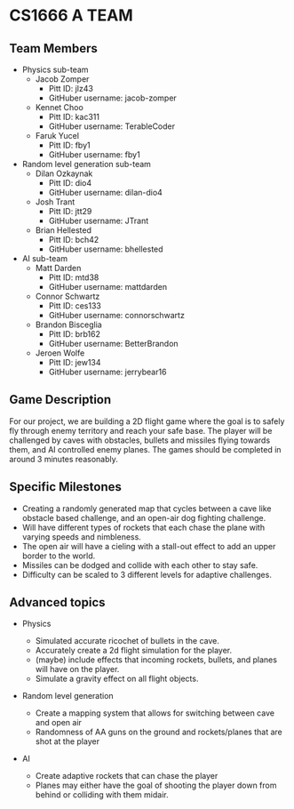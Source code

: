 # CS1666 A TEAM

## Team Members
* Physics sub-team
	* Jacob Zomper
		* Pitt ID: jlz43
		* GitHuber username: jacob-zomper
	* Kennet Choo
		* Pitt ID: kac311
		* GitHuber username: TerableCoder
	* Faruk Yucel
		* Pitt ID: fby1
		* GitHuber username: fby1
* Random level generation sub-team
	* Dilan Ozkaynak
		* Pitt ID: dio4
		* GitHuber username: dilan-dio4
	* Josh Trant
		* Pitt ID: jtt29
		* GitHuber username: JTrant
	* Brian Hellested
		* Pitt ID: bch42
		* GitHuber username: bhellested
* AI sub-team
	* Matt Darden
		* Pitt ID: mtd38
		* GitHuber username: mattdarden
	* Connor Schwartz
		* Pitt ID: ces133
		* GitHuber username: connorschwartz
	* Brandon Bisceglia
		* Pitt ID: brb162
		* GitHuber username: BetterBrandon
	* Jeroen Wolfe
		* Pitt ID: jew134
		* GitHuber username: jerrybear16

## Game Description

For our project, we are building a 2D flight game where the goal is
 to safely fly through enemy territory and reach your safe base. 
 The player will be challenged by caves with obstacles, bullets 
 and missiles flying towards them, and AI controlled enemy planes.
 The games should be completed in around 3 minutes reasonably.


## Specific Milestones

* Creating a randomly generated map that cycles between a cave 
	like obstacle based challenge, and an open-air dog fighting challenge.
* Will have different types of rockets that each chase the plane with varying speeds and nimbleness. 
* The open air will have a cieling with a stall-out effect to add an upper border to the world.
* Missiles can be dodged and collide with each other to stay safe.
* Difficulty can be scaled to 3 different levels for adaptive challenges. 


## Advanced topics

* Physics
	* Simulated accurate ricochet of bullets in the cave.
	* Accurately create a 2d flight simulation for the player.
	* (maybe) include effects that incoming rockets, bullets, and planes will have on the player.
	* Simulate a gravity effect on all flight objects.
	
* Random level generation
	* Create a mapping system that allows for switching between cave and open air
	* Randomness of AA guns on the ground and rockets/planes that are shot at the player

* AI
	* Create adaptive rockets that can chase the player
	* Planes may either have the goal of shooting the player down
		from behind or colliding with them midair.

